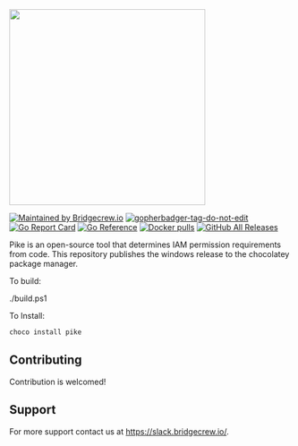 <img src="https://raw.githubusercontent.com/jameswoolfenden/pike/master/docs/pike-logo.png?" width="350">

[![Maintained by Bridgecrew.io](https://img.shields.io/badge/maintained%20by-bridgecrew.io-blueviolet)](https://bridgecrew.io/?utm_source=github&utm_medium=organic_oss&utm_campaign=pike)
<a href='https://github.com/jpoles1/gopherbadger' target='_blank'>![gopherbadger-tag-do-not-edit](https://img.shields.io/badge/Go%20Coverage-82%25-brightgreen.svg?longCache=true&style=flat)</a>
[![Go Report Card](https://goreportcard.com/badge/github.com/jameswoolfenden/pike)](https://goreportcard.com/report/github.com/jameswoolfenden/pike)
[![Go Reference](https://pkg.go.dev/badge/github.com/jameswoolfenden/pike.svg)](https://pkg.go.dev/github.com/jameswoolfenden/pike)
[![Docker pulls](https://img.shields.io/docker/pulls/bridgecrew/pike.svg)](https://hub.docker.com/r/bridgecrew/pike)
[![GitHub All Releases](https://img.shields.io/github/downloads/jameswoolfenden/pike/total)](https://github.com/jameswoolfenden/pike/releases)

Pike is an open-source tool that determines IAM permission requirements from code.
This repository publishes the windows release to the chocolatey package manager.

To build:

./build.ps1

To Install:

```powershell
choco install pike
```

## Contributing

Contribution is welcomed!

## Support

For more support contact us at https://slack.bridgecrew.io/.
